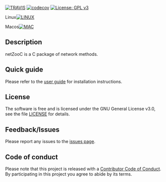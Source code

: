 [![TRAVIS](https://travis-ci.org/netzoo/netzoo-c.svg?branch=master)](https://travis-ci.org/netzoo/netzoo-c/)
[![codecov](https://codecov.io/gh/netzoo/netzoo-c/branch/devel/graph/badge.svg)](https://codecov.io/gh/netzoo/netzoo-c)
[![License: GPL v3](https://img.shields.io/badge/License-GPLv3-blue.svg)](https://www.gnu.org/licenses/gpl-3.0)

Linux[![LINUX](https://travis-ci-job-status.herokuapp.com/badge/netzoo/netzoo-c/master/linux)](https://travis-ci.org/netzoo/netzoo-c)

Macos[![MAC](https://travis-ci-job-status.herokuapp.com/badge/netzoo/netzoo-c/master/macos)](https://travis-ci.org/netzoo/netzoo-c)

## Description
netZooC is a C package of network methods.

## Quick guide
Please refer to the [user guide](UserGuide.md) for installation instructions.

## License
The software is free and is licensed under the GNU General License v3.0, see the file [LICENSE](LICENSE.txt) for details.

## Feedback/Issues
Please report any issues to the [issues page](https://github.com/netZoo/netZooC/issues).

## Code of conduct
Please note that this project is released with a [Contributor Code of Conduct](CONDUCT.md). By participating in this project you agree to abide by its terms.
